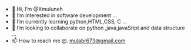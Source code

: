 - 👋 Hi, I’m @Xmuluneh
- 👀 I’m interested in software development ...
- 🌱 I’m currently learning python,HTML,CSS, C ...
- 💞️ I’m looking to collaborate on python ,java,javaSript and data structure ...
- 📫 How to reach me @. mulabr673@gmail.com

<!---
Xmuluneh/Xmuluneh is a ✨ special ✨ repository because its `README.md` (this file) appears on your GitHub profile.
You can click the Preview link to take a look at your changes.
--->
